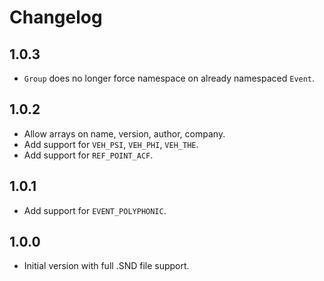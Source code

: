 # Changelog

## 1.0.3

* `Group` does no longer force namespace on already namespaced `Event`.

## 1.0.2

* Allow arrays on name, version, author, company.
* Add support for `VEH_PSI`, `VEH_PHI`, `VEH_THE`.
* Add support for `REF_POINT_ACF`.

## 1.0.1

* Add support for `EVENT_POLYPHONIC`.

## 1.0.0

* Initial version with full .SND file support.
